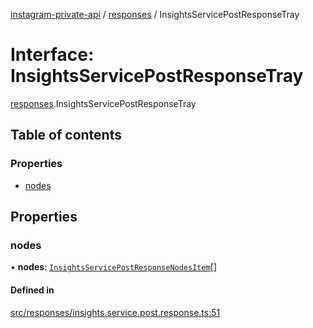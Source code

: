 [instagram-private-api](../../README.md) / [responses](../../modules/responses.md) / InsightsServicePostResponseTray

# Interface: InsightsServicePostResponseTray

[responses](../../modules/responses.md).InsightsServicePostResponseTray

## Table of contents

### Properties

- [nodes](InsightsServicePostResponseTray.md#nodes)

## Properties

### nodes

• **nodes**: [`InsightsServicePostResponseNodesItem`](InsightsServicePostResponseNodesItem.md)[]

#### Defined in

[src/responses/insights.service.post.response.ts:51](https://github.com/Nerixyz/instagram-private-api/blob/b3351b9/src/responses/insights.service.post.response.ts#L51)
